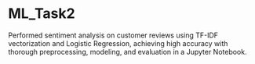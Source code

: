 # ML_Task2
Performed sentiment analysis on customer reviews using TF-IDF vectorization and Logistic Regression, achieving high accuracy with thorough preprocessing, modeling, and evaluation in a Jupyter Notebook.
